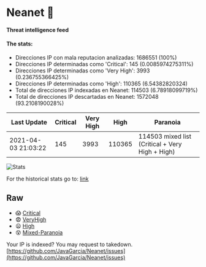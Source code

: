 # Neanet :hocho:
#### Threat intelligence feed
#### The stats:

- Direcciones IP con mala reputacion analizadas: 1686551 (100%)
- Direcciones IP determinadas como 'Critical':  145 (0.0085974275311%)
- Direcciones IP determinadas como 'Very High':  3993 (0.236755366425%)
- Direcciones IP determinadas como 'High':  110365 (6.54382820324)
- Total de direcciones IP indexadas en Neanet:  114503 (6.78918099719%)
- Total de direcciones IP descartadas en Neanet:  1572048 (93.2108190028%)

| Last Update | Critical | Very High | High | Paranoia |
| --- | --- | --- | --- | --- |
| 2021-04-03 21:03:22 | 145 | 3993 | 110365 | 114503 mixed list (Critical + Very High + High)|

![Stats](https://docs.google.com/spreadsheets/d/e/2PACX-1vSnaNMIXVabIpDJjufMlzH7poXnshF3mgd8Is1g9ytUEzVsP5my4Trn8f-xkoLLQ38xpL3HtmUexLo6/pubchart?oid=501124687&format=image)

For the historical stats go to: [link](/stats.csv)
## Raw
- :scream: [Critical](https://raw.githubusercontent.com/JavaGarcia/Neanet/master/blacklists/neanet_critical.txt)
- :fearful: [VeryHigh](https://raw.githubusercontent.com/JavaGarcia/Neanet/master/blacklists/neanet_veryHigh.txtt)
- :frowning: [High](https://raw.githubusercontent.com/JavaGarcia/Neanet/master/blacklists/neanet_high.txt)
- :dizzy_face: [Mixed-Paranoia](https://raw.githubusercontent.com/JavaGarcia/Neanet/master/blacklists/neanet_all.txt)


Your IP is indexed? You may request to takedown. [https://github.com/JavaGarcia/Neanet/issues](https://github.com/JavaGarcia/Neanet/issues)




















































































































































































































































































































































































































































































































































































































































































































































































































































































































































































































































































































































































































































































































































































































































































































































































































































































































































































































































































































































































































































































































































































































































































































































































































































































































































































































































































































































































































































































































































































































































































































































































































































































































































































































































































































































































































































































































































































































































































































































































































































































































































































































































































































































































































































































































































































































































































































































































































































































































































































































































































































































































































































































































































































































































































































































